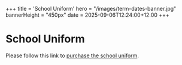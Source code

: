 +++
title = 'School Uniform'
hero = "/images/term-dates-banner.jpg"
bannerHeight = "450px"
date = 2025-09-06T12:24:00+12:00
+++

# School Uniform
Please follow this link to [purchase the school uniform](https://schooluniformcentre.co.nz/ecole-francaise-internationale-auckland-efia/).
